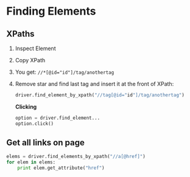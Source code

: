 # Finding Elements

## XPaths

1. Inspect Element
2. Copy XPath
3. You get: `//*[@id="id"]/tag/anothertag`
4. Remove star and find last tag and insert it at the front of XPath:

   ```python
   driver.find_element_by_xpath("//tag[@id="id"]/tag/anothertag")
   ```

   **Clicking**

   ```python
   option = driver.find_element...
   option.click()
   ```

## Get all links on page

```python
elems = driver.find_elements_by_xpath("//a[@href]")
for elem in elems:
    print elem.get_attribute("href")
```

